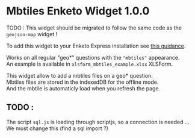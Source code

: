 Mbtiles Enketo Widget 1.0.0
==========
TODO : This widget should be migrated to follow the same code as the `geojson-map` widget !

To add this widget to your Enketo Express installation see [this guidance](https://github.com/kobotoolbox/enketo-express/blob/master/tutorials/34-custom-widgets.md).

Works on all regular "geo*" questions with the `"mbtiles"` appearance.  
An example is available in `xlsform_mbtiles_example.xlsx` XLSForm.

This widget allow to add a mbtiles files on a geo* question.  
Mbtiles files are stored in the indexedDB for the offline mode.  
And the mbtile is automaticly load when you refresh the page.

## TODO : 
The script `sql.js` is loading through scriptjs, so a connection is needed ...
We must change this (find a sql import ?)
